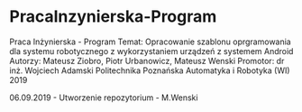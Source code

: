 # PracaInzynierska-Program
Praca Inżynierska - Program
Temat: Opracowanie szablonu oprgramowania dla systemu robotycznego z wykorzystaniem urządzeń z systemem Android 
Autorzy: Mateusz Ziobro, Piotr Urbanowicz, Mateusz Wenski 
Promotor: dr inż. Wojciech Adamski 
Politechnika Poznańska 
Automatyka i Robotyka (WI) 
2019

06.09.2019 - Utworzenie repozytorium - M.Wenski

